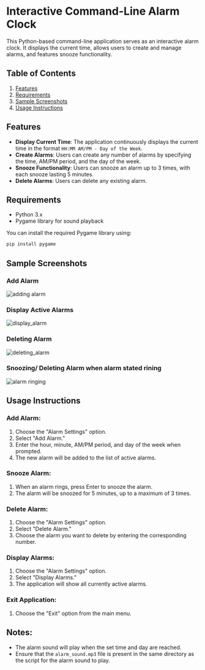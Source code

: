# Interactive Command-Line Alarm Clock

This Python-based command-line application serves as an interactive alarm clock. It displays the current time, allows users to create and manage alarms, and features snooze functionality. 

## Table of Contents

1. [Features](#features)
2. [Requirements](#requirements)
3. [Sample Screenshots](#sample-screenshots)
4. [Usage Instructions](#usage-instructions)


## Features

- **Display Current Time**: The application continuously displays the current time in the format `HH:MM AM/PM - Day of the Week`.
- **Create Alarms**: Users can create any number of alarms by specifying the time, AM/PM period, and the day of the week.
- **Snooze Functionality**: Users can snooze an alarm up to 3 times, with each snooze lasting 5 minutes.
- **Delete Alarms**: Users can delete any existing alarm.

## Requirements

- Python 3.x
- Pygame library for sound playback

You can install the required Pygame library using:

```bash
pip install pygame
```

## Sample Screenshots

### Add Alarm
![adding alarm](https://github.com/user-attachments/assets/d887571c-e1cb-4575-9acd-b116b94a7b65)

### Display Active Alarms
![display_alarm](https://github.com/user-attachments/assets/7130af31-8a51-4791-93f9-2fac37a747a1)

### Deleting Alarm
![deleting_alarm](https://github.com/user-attachments/assets/7a908666-7db9-46bc-9ce7-a37b057ae271)

### Snoozing/ Deleting Alarm when alarm stated rining
![alarm ringing](https://github.com/user-attachments/assets/1ead1642-affa-4013-a916-3415884454c4)


## Usage Instructions

### Add Alarm:
1. Choose the "Alarm Settings" option.
2. Select "Add Alarm."
3. Enter the hour, minute, AM/PM period, and day of the week when prompted.
4. The new alarm will be added to the list of active alarms.

### Snooze Alarm:
1. When an alarm rings, press Enter to snooze the alarm.
2. The alarm will be snoozed for 5 minutes, up to a maximum of 3 times.

### Delete Alarm:
1. Choose the "Alarm Settings" option.
2. Select "Delete Alarm."
3. Choose the alarm you want to delete by entering the corresponding number.

### Display Alarms:
1. Choose the "Alarm Settings" option.
2. Select "Display Alarms."
3. The application will show all currently active alarms.

### Exit Application:
1. Choose the "Exit" option from the main menu.

## Notes:
- The alarm sound will play when the set time and day are reached.
- Ensure that the `alarm_sound.mp3` file is present in the same directory as the script for the alarm sound to play.

